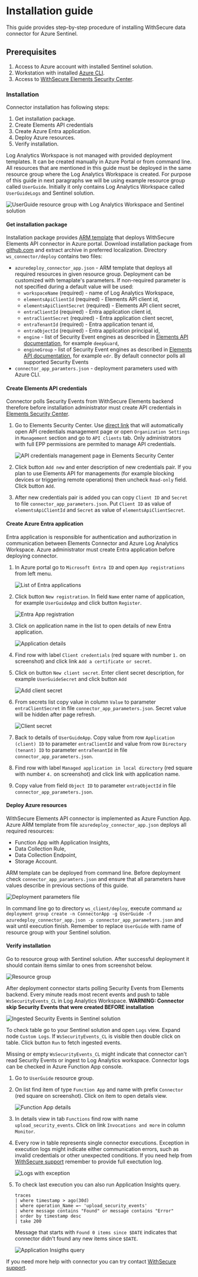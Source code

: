 # Installation guide

This guide provides step-by-step procedure of installing WithSecure data connector for 
Azure Sentinel.

## Prerequisites

1. Access to Azure account with installed Sentinel solution.
2. Workstation with installed [Azure CLI](https://learn.microsoft.com/en-us/cli/azure/).
3. Access to [WithSecure Elements Security Center](https://elements.withsecure.com).

### Installation

Connector installation has following steps:

1. Get installation package.
2. Create Elements API credentials
3. Create Azure Entra application.
4. Deploy Azure resources.
5. Verify installation.

Log Analytics Workspace is not managed with provided deployment templates. It can be created
manually in Azure Portal or from command line. All resources that are mentioned in this 
guide must be deployed in the same resource group where the Log Analytics Workspace is 
created. For purpose of this guide in next paragraphs we will be using example resource 
group called `UserGuide`. Initially it only contains Log Analytics Workspace called 
`UserGuideLogs` and Sentinel solution.

![UserGuide resource group with Log Analytics Workspace and Sentinel solution](images/resource_group_before_ok.png)

#### Get installation package

Installation package provides [ARM template](https://learn.microsoft.com/en-us/azure/azure-resource-manager/templates/) 
that deploys WithSecure Elements API connector in Azure portal. Download installation 
package from [github.com](https://github.com/WithSecureOpenSource/elements-api/releases/download/1.0.0/install.zip)
and extract archive in preferred localization. Directory `ws_connector/deploy` contains two 
files:
 - `azuredeploy_connector_app.json` - ARM template that deploys all required resources in
   given resource group. Deployment can be customized with temaplate's parameters. 
   If non-required parameter is not specified during a default value will be used:
   - `workspaceName` (required) - name of Log Analytics Workspace,
   - `elementsApiClientId` (required) - Elements API client id,
   - `elementsApiClientSecret` (required) - Elements API client secret,
   - `entraClientId` (required) - Entra application client id,
   - `entraClientSecret` (required) - Entra application client secret,
   - `entraTenantId` (required) - Entra application tenant id,
   - `entraObjectId` (required) - Entra application principal id,
   - `engine` - list of Security Event engines as described in [Elements API documentation](https://connect.withsecure.com/api-reference/elements#post-/security-events/v1/security-events), 
     for example `deepGuard`,
   - `engineGroup` - list of Security Event engines as described in [Elements API documentation](https://connect.withsecure.com/api-reference/elements#post-/security-events/v1/security-events), 
     for example `edr`. By default connector polls all supported Security Events
 - `connector_app_paramters.json` - deployment parameters used with Azure CLI.

#### Create Elements API credentials

Connector polls Security Events from WithSecure Elements backend therefore before 
installation administrator must create API credentials in [Elements Security Center](https://elements.withsecure.com/apps/ccr/api_keys).

1. Go to Elements Security Center. Use [direct link](https://elements.withsecure.com/apps/ccr/api_keys)
   that will automatically open API credentials management page or open `Organization Settings` 
   in `Management` section and go to `API clients` tab. Only administrators with full EPP 
   permissions are permited to manage API credentials.
   
   ![API credentials management page in Elements Security Center](images/api_credentials_list_ok.png)

2. Click button `Add new` and enter description of new credentials pair. If you plan to use 
   Elements API for managements (for example blocking devices or triggering remote 
   operations) then uncheck `Read-only` field. Click button `Add`.
   
3. After new credentials pair is added you can copy `Client ID` and `Secret` to file `connector_app_parameters.json`. 
   Put `Client ID` as value of `elementsApiClientId` and `Secret` as value of `elementsApiClientSecret`.

#### Create Azure Entra application

Entra application is responsible for authentication and authorization in communication
between Elements Connector and Azure Log Analytics Workspace. Azure administrator must
create Entra application before deploying connector.

1. In Azure portal go to `Microsoft Entra ID` and open `App registrations` from left menu.
   
   ![List of Entra applications](images/app_registrations_ok.png)

2. Click button `New registration`. In field `Name` enter name of application, for example 
   `UserGuideApp` and click button `Register`.
   
   ![Entra App registration](images/entra_app_registration_ok.png)

3. Click on application name in the list to open details of new Entra application.
   
   ![Application details](images/user_guide_entra_app_ok.png)

4. Find row with label `Client credentials` (red square with number `1.` on screenshot) and
   click link `Add a certificate or secret`.
   
5. Click on button `New client secret`. Enter client secret description, for example 
   `UserGuideSecret` and click button `Add`
   
   ![Add client secret](images/user_guide_secret_2_ok.png)

6. From secrets list copy value in column `Value` to parameter `entraClientSecret` in file 
   `connector_app_parameters.json`. Secret value will be hidden after page refresh.
  
   ![Client secret](images/user_guide_secrets_3_ok.png)
   
7. Back to details of `UserGuideApp`. Copy value from row `Application (client) ID` to 
   parameter `entraClientId` and value from row `Directory (tenant) ID` to parameter 
   `entraTenantId` in file `connector_app_parameters.json`. 
   
8. Find row with label `Managed application in local directory` (red square with number `4.` 
   on screenshot) and click link with application name.
   
9. Copy value from field `Object ID` to parameter `entraObjectId` in file `connector_app_parameters.json`.

#### Deploy Azure resources

WithSecure Elements API connector is implemented as Azure Function App. Azure ARM template
from file `azuredeploy_connector_app.json` deploys all required resources:
 - Function App with Application Insights,
 - Data Collection Rule,
 - Data Collection Endpoint,
 - Storage Account.
 
 ARM template can be deployed from command line. Before deployment check 
 `connector_app_paramters.json` and ensure that all parameters have values describe in
 previous sections of this guide.

![Deployment parameters file](images/parameters_ok.png)

 In command line go to directory `ws_client/deploy`, execute command 
 `az deployment group create -n ConnectorApp -g UserGuide -f azuredeploy_connector_app.json -p connector_app_parameters.json` 
 and wait until execution finish. Remember to replace `UserGuide` with name of resource
 group with your Sentinel solution.
 
#### Verify installation

Go to resource group with Sentinel solution. After successful deployment it should contain 
items similar to ones from screenshot below.

![Resource group](images/resources_group_after_ok.png)

After deployment connector starts polling Security Events from Elements backend. Every
minute reads most recent events and push to table `WsSecurityEvents_CL` in Log Analytics 
Workspace. **WARNING: Connector skip Security Events that were created BEFORE installation**

![Ingested Security Events in Sentinel solution](images/security_events_logs.png)

To check table go to your Sentinel solution and open `Logs` view. Expand node `Custom Logs`.
If `WsSecurityEvents_CL` is visible then double click on table. Click button `Run` to fetch 
ingested events.

Missing or empty `WsSecurityEvents_CL` might indicate that connector can't read Security 
Events or ingest to Log Analytics workspace. Connector logs can be checked in Azure 
Function App console. 

1. Go to `UserGuide` resource group.

2. On list find item of type `Function App` and name with prefix `Connector` (red square on 
   screenshot). Click on item to open details view.
   
   ![Function App details](images/function_ok.png)
   
3. In details view in tab `Functions` find row with name `upload_security_events`. Click
   on link `Invocations and more` in column `Monitor`.
   
4. Every row in table represents single connector executions. Exception in execution logs
   might indicate either communication errors, such as invalid credentials or other 
   unexpected conditions. If you need help from [WithSecure support](https://www.withsecure.com/en/support)
   remember to provide full exectution log.
   
   ![Logs with exception](images/error_logs_ok.png)
   
5. To check last execution you can also run Application Insights query. 
   ```
   traces
   | where timestamp > ago(30d)
   | where operation_Name =~ 'upload_security_events'
   | where message contains "Found" or message contains "Error"
   | order by timestamp desc
   | take 200
   ```
   Message that starts with `Found 0 items since $DATE` indicates that connector didn't found 
   any new items since `$DATE`.
   
   ![Application Insigths query](images/function_insights_ok.png)

If you need more help with connector you can try contact [WithSecure support](https://www.withsecure.com/en/support).
